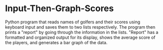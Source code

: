 # Input-Then-Graph-Scores
Python program that reads names of golfers and their scores using 
keyboard input and saves them to two lists respectively.
The program then prints a "report" by going through the information in the lists.
"Report" has a formatted and organized output for its display, shows the average score
of the players, and generates a bar graph of the data.
